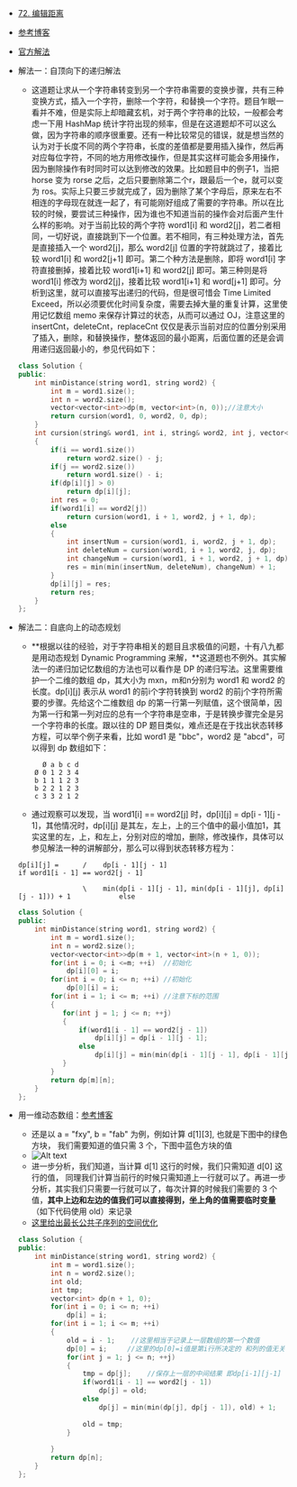 - [72. 编辑距离](https://leetcode-cn.com/problems/edit-distance/)
- [参考博客](https://www.cnblogs.com/grandyang/p/4344107.html)
- [官方解法](https://leetcode-cn.com/problems/edit-distance/solution/zi-di-xiang-shang-he-zi-ding-xiang-xia-by-powcai-3/)
- 解法一：自顶向下的递归解法
    + 这道题让求从一个字符串转变到另一个字符串需要的变换步骤，共有三种变换方式，插入一个字符，删除一个字符，和替换一个字符。题目乍眼一看并不难，但是实际上却暗藏玄机，对于两个字符串的比较，一般都会考虑一下用 HashMap 统计字符出现的频率，但是在这道题却不可以这么做，因为字符串的顺序很重要。还有一种比较常见的错误，就是想当然的认为对于长度不同的两个字符串，长度的差值都是要用插入操作，然后再对应每位字符，不同的地方用修改操作，但是其实这样可能会多用操作，因为删除操作有时同时可以达到修改的效果。比如题目中的例子1，当把 horse 变为 rorse 之后，之后只要删除第二个r，跟最后一个e，就可以变为 ros。实际上只要三步就完成了，因为删除了某个字母后，原来左右不相连的字母现在就连一起了，有可能刚好组成了需要的字符串。所以在比较的时候，要尝试三种操作，因为谁也不知道当前的操作会对后面产生什么样的影响。对于当前比较的两个字符 word1[i] 和 word2[j]，若二者相同，一切好说，直接跳到下一个位置。若不相同，有三种处理方法，首先是直接插入一个 word2[j]，那么 word2[j] 位置的字符就跳过了，接着比较 word1[i] 和 word2[j+1] 即可。第二个种方法是删除，即将 word1[i] 字符直接删掉，接着比较 word1[i+1] 和 word2[j] 即可。第三种则是将 word1[i] 修改为 word2[j]，接着比较 word1[i+1] 和 word[j+1] 即可。分析到这里，就可以直接写出递归的代码，但是很可惜会 Time Limited Exceed，所以必须要优化时间复杂度，需要去掉大量的重复计算，这里使用记忆数组 memo 来保存计算过的状态，从而可以通过 OJ，注意这里的 insertCnt，deleteCnt，replaceCnt 仅仅是表示当前对应的位置分别采用了插入，删除，和替换操作，整体返回的最小距离，后面位置的还是会调用递归返回最小的，参见代码如下：
    ```C++
    class Solution {
    public:
        int minDistance(string word1, string word2) {
            int m = word1.size();
            int n = word2.size();
            vector<vector<int>>dp(m, vector<int>(n, 0));//注意大小
            return cursion(word1, 0, word2, 0, dp); 
        }
        int cursion(string& word1, int i, string& word2, int j, vector<vector<int>>& dp)
        {
            if(i == word1.size())
                return word2.size() - j;
            if(j == word2.size())
                return word1.size() - i;
            if(dp[i][j] > 0)
                return dp[i][j];
            int res = 0;
            if(word1[i] == word2[j])
                return cursion(word1, i + 1, word2, j + 1, dp);
            else
            {
                int insertNum = cursion(word1, i, word2, j + 1, dp);
                int deleteNum = cursion(word1, i + 1, word2, j, dp);
                int changeNum = cursion(word1, i + 1, word2, j + 1, dp);
                res = min(min(insertNum, deleteNum), changeNum) + 1;
            }
            dp[i][j] = res;
            return res;
        }
    };
    ```

- 解法二：自底向上的动态规划
    + **根据以往的经验，对于字符串相关的题目且求极值的问题，十有八九都是用动态规划 Dynamic Programming 来解，**这道题也不例外。其实解法一的递归加记忆数组的方法也可以看作是 DP 的递归写法。这里需要维护一个二维的数组 dp，其大小为 mxn，m和n分别为 word1 和 word2 的长度。dp[i][j] 表示从 word1 的前i个字符转换到 word2 的前j个字符所需要的步骤。先给这个二维数组 dp 的第一行第一列赋值，这个很简单，因为第一行和第一列对应的总有一个字符串是空串，于是转换步骤完全是另一个字符串的长度。跟以往的 DP 题目类似，难点还是在于找出状态转移方程，可以举个例子来看，比如 word1 是 "bbc"，word2 是 "abcd"，可以得到 dp 数组如下：
    ```
          Ø a b c d
        Ø 0 1 2 3 4
        b 1 1 1 2 3
        b 2 2 1 2 3
        c 3 3 2 1 2
    ```
    + 通过观察可以发现，当 word1[i] == word2[j] 时，dp[i][j] = dp[i - 1][j - 1]，其他情况时，dp[i][j] 是其左，左上，上的三个值中的最小值加1，其实这里的左，上，和左上，分别对应的增加，删除，修改操作，具体可以参见解法一种的讲解部分，那么可以得到状态转移方程为：
    ```
    dp[i][j] =      /    dp[i - 1][j - 1]                                      if word1[i - 1] == word2[j - 1]

                    \    min(dp[i - 1][j - 1], min(dp[i - 1][j], dp[i][j - 1])) + 1            else
    ```

    ```C++
    class Solution {
    public:
        int minDistance(string word1, string word2) {
            int m = word1.size();
            int n = word2.size();
            vector<vector<int>>dp(m + 1, vector<int>(n + 1, 0));
            for(int i = 0; i <=m; ++i)  //初始化
                dp[i][0] = i;
            for(int i = 0; i <= n; ++i) //初始化
                dp[0][i] = i;
            for(int i = 1; i <= m; ++i) //注意下标的范围
            {
               for(int j = 1; j <= n; ++j)
               {
                   if(word1[i - 1] == word2[j - 1])
                       dp[i][j] = dp[i - 1][j - 1];
                   else
                       dp[i][j] = min(min(dp[i - 1][j - 1], dp[i - 1][j]), dp[i][j - 1]) + 1;
               }
            }
            return dp[m][n];
        }
    };
    ```

- 用一维动态数组：[参考博客](https://www.dreamxu.com/books/dsa/dp/edit-distance.html)
    + 还是以 a = "fxy", b = "fab" 为例，例如计算 d[1][3], 也就是下图中的绿色方块， 我们需要知道的值只需 3 个，下图中蓝色方块的值
    + ![Alt text](https://www.dreamxu.com/books/dsa/dp/images/2014-11-05_134029.svg)
    + 进一步分析，我们知道，当计算 d[1] 这行的时候，我们只需知道 d[0] 这行的值， 同理我们计算当前行的时候只需知道上一行就可以了。再进一步分析，其实我们只需要一行就可以了，每次计算的时候我们需要的 3 个值，**其中上边和左边的值我们可以直接得到，坐上角的值需要临时变量**（如下代码使用 old）来记录
    + [这里给出最长公共子序列的空间优化](https://blog.csdn.net/qq_37341466/article/details/83036039)
    ```C++
    class Solution {
    public:
        int minDistance(string word1, string word2) {
            int m = word1.size();
            int n = word2.size();
            int old;
            int tmp;
            vector<int> dp(n + 1, 0);
            for(int i = 0; i <= n; ++i)
                dp[i] = i;
            for(int i = 1; i <= m; ++i)
            {
                old = i - 1;    //这里相当于记录上一层数组的第一个数值
                dp[0] = i;     //这里的dp[0]=i值是第i行所决定的 和列的值无关
                for(int j = 1; j <= n; ++j)
                {
                    tmp = dp[j];    //保存上一层的中间结果 即dp[i-1][j-1]
                    if(word1[i - 1] == word2[j - 1])
                        dp[j] = old;
                    else
                        dp[j] = min(min(dp[j], dp[j - 1]), old) + 1;
                    
                    old = tmp;
                }
               
            }
            return dp[n];
        }
    };
    ```